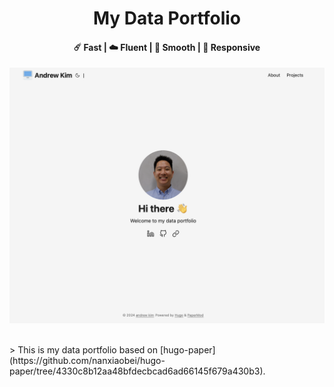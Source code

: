 <h1 align=center> My Data Portfolio

<h4 align=center>☄️ Fast | ☁️ Fluent | 🌙 Smooth | 📱 Responsive</h4>

![Preview](/images/banner.png)


<br>
> This is my data portfolio based on [hugo-paper](https://github.com/nanxiaobei/hugo-paper/tree/4330c8b12aa48bfdecbcad6ad66145f679a430b3).<br>


